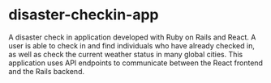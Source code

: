 # disaster-checkin-app

A disaster check in application developed with Ruby on Rails and React. A user is able to check in and find individuals who have already checked in, as well as check the current weather status in many global cities. This application uses API endpoints to communicate between the React frontend and the Rails backend. 
